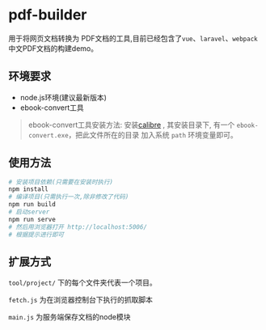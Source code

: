 # pdf-builder
用于将网页文档转换为 PDF文档的工具,目前已经包含了`vue`、`laravel`、`webpack`中文PDF文档的构建demo。

## 环境要求

- node.js环境(建议最新版本)
- ebook-convert工具

> ebook-convert工具安装方法:
> 安装[calibre](https://calibre-ebook.com/download) , 其安装目录下, 有一个 `ebook-convert.exe`，把此文件所在的目录
> 加入系统 `path` 环境变量即可。
>

## 使用方法

```bash
# 安装项目依赖(只需要在安装时执行)
npm install
# 编译项目(只需执行一次,除非修改了代码)
npm run build
# 启动server
npm run serve
# 然后用浏览器打开 http://localhost:5006/
# 根据提示进行即可
```

## 扩展方式

`tool/project/` 下的每个文件夹代表一个项目。

`fetch.js` 为在浏览器控制台下执行的抓取脚本

`main.js` 为服务端保存文档的node模块

